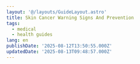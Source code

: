 ```yaml
---
layout: '@/layouts/GuideLayout.astro'
title: Skin Cancer Warning Signs And Prevention
tags:
  - medical
  - health guides
lang: en
publishDate: '2025-08-12T13:50:55.000Z'
updatedDate: '2025-08-13T09:48:57.000Z'
---
```



